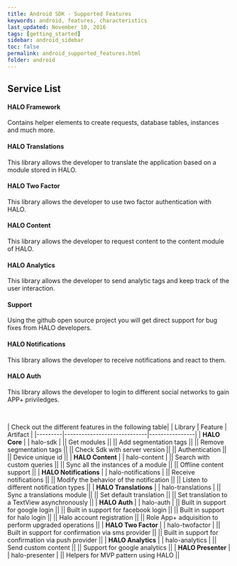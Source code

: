 ```yaml
---
title: Android SDK - Supported Features
keywords: android, features, characteristics
last_updated: November 10, 2016
tags: [getting_started]
sidebar: android_sidebar
toc: false
permalink: android_supported_features.html
folder: android
---
```


<div class="row">
    <div class="col-lg-12">
        <h2 class="page-header">Service List</h2>
    </div>
    <div class="col-md-4">
        <div class="media">
            <div class="pull-left">
                <span class="fa-stack fa-2x">
                        <i class="fa fa-circle fa-stack-2x text-primary"></i>
                        <i class="fa fa-bank fa-stack-1x fa-inverse"></i>
                </span>
            </div>
            <div class="media-body">
                <h4 class="media-heading">HALO Framework</h4>
                <p>Contains helper elements to create requests, database tables, instances and much more.</p>
            </div>
        </div>
        <div class="media">
            <div class="pull-left">
                <span class="fa-stack fa-2x">
                        <i class="fa fa-circle fa-stack-2x text-primary"></i>
                        <i class="fa fa-font fa-stack-1x fa-inverse"></i>
                </span>
            </div>
            <div class="media-body">
                <h4 class="media-heading">HALO Translations</h4>
                <p>This library allows the developer to translate the application based on a module stored in HALO.</p>
            </div>
        </div>
        <div class="media">
            <div class="pull-left">
                <span class="fa-stack fa-2x">
                        <i class="fa fa-circle fa-stack-2x text-primary"></i>
                        <i class="fa fa-lock fa-stack-1x fa-inverse"></i>
                </span>
            </div>
            <div class="media-body">
                <h4 class="media-heading">HALO Two Factor</h4>
                <p>This library allows the developer to use two factor authentication with HALO.</p>
            </div>
        </div>
    </div>
    <div class="col-md-4">
        <div class="media">
            <div class="pull-left">
                <span class="fa-stack fa-2x">
                        <i class="fa fa-circle fa-stack-2x text-primary"></i>
                        <i class="fa fa-database fa-stack-1x fa-inverse"></i>
                </span>
            </div>
            <div class="media-body">
                <h4 class="media-heading">HALO Content</h4>
                <p>This library allows the developer to request content to the content module of HALO.</p>
            </div>
        </div>
        <div class="media">
            <div class="pull-left">
                <span class="fa-stack fa-2x">
                        <i class="fa fa-circle fa-stack-2x text-primary"></i>
                        <i class="fa fa-pie-chart fa-stack-1x fa-inverse"></i>
                </span>
            </div>
            <div class="media-body">
                <h4 class="media-heading">HALO Analytics</h4>
                <p>This library allows the developer to send analytic tags and keep track of the user interaction.</p>
            </div>
        </div>
        <div class="media">
            <div class="pull-left">
                <span class="fa-stack fa-2x">
                        <i class="fa fa-circle fa-stack-2x text-primary"></i>
                        <i class="fa fa-support fa-stack-1x fa-inverse"></i>
                </span>
            </div>
            <div class="media-body">
                <h4 class="media-heading">Support</h4>
                <p>Using the github open source project you will get direct support for bug fixes from HALO developers.</p>
            </div>
        </div>
    </div>
    <div class="col-md-4">
        <div class="media">
            <div class="pull-left">
                <span class="fa-stack fa-2x">
                        <i class="fa fa-circle fa-stack-2x text-primary"></i>
                        <i class="fa fa-paper-plane fa-stack-1x fa-inverse"></i>
                </span>
            </div>
            <div class="media-body">
                <h4 class="media-heading">HALO Notifications</h4>
                <p>This library allows the developer to receive notifications and react to them.</p>
            </div>
        </div>
        <div class="media">
            <div class="pull-left">
                <span class="fa-stack fa-2x">
                        <i class="fa fa-circle fa-stack-2x text-primary"></i>
                        <i class="fa fa-share-square-o fa-stack-1x fa-inverse"></i>
                </span>
            </div>
            <div class="media-body">
                <h4 class="media-heading">HALO Auth</h4>
                <p>This library allows the developer to login to different social networks to gain APP+ priviledges.</p>
            </div>
        </div>
    </div>
</div>
<br/>

| Check out the different features in the following table| 
| Library                |   Feature    |    Artifact    |
|---------|-----------------------------|----------------|
| **HALO Core**          |  |         halo-sdk           |
|| Get modules                                          ||
|| Add segmentation tags                                ||
|| Remove segmentation tags                             ||
|| Check Sdk with server version                        ||
|| Authentication                                       ||
|| Device unique id                                     ||
| **HALO Content**       |  |        halo-content        |
|| Search with custom queries                           ||
|| Sync all the instances of a module                   ||
|| Offline content support                              ||
| **HALO Notifications** |  |     halo-notifications     |
|| Receive notifications                                ||
|| Modify the behavior of the notification              ||
|| Listen to different notification types               ||
| **HALO Translations** |   |      halo-translations     |
|| Sync a translations module                           ||
|| Set default translation                              ||
|| Set translation to a TextView asynchronously         ||
| **HALO Auth**         |   |         halo-auth         |
|| Built in support for google login                    ||
|| Built in support for facebook login                  ||
|| Built in support for halo login                      ||
|| Halo account registration                            ||
|| Role App+ adquisition to perform upgraded operations ||
| **HALO Two Factor**   |   |      halo-twofactor       |
|| Built in support for confirmation via sms provider   ||
|| Built in support for confirmation via push provider  ||
| **HALO Analytics** |      |        halo-analytics      |
|| Send custom content                                  ||
|| Support for google analytics                         ||
| **HALO Presenter** |      |        halo-presenter      |
|| Helpers for MVP pattern using HALO                   ||
